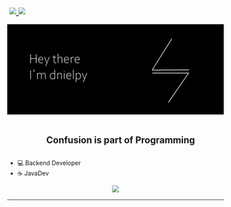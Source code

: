<h2> &#8203 &#8203
	<a href="https://t.me/dnielpy">
		<img width="20px" src="https://simpleicons.now.sh/telegram/4c5861" />
	</a>
	<a href="https://twitter.com/_sheyls](https://www.linkedin.com/in/daniel-quesada-6a24822aa">
		<img width="20px" src="https://simpleicons.now.sh/linkedin/4c5861" />
	</a>
</h3>
<!--horizontal divider(gradiant)-->

<!--- snake -->
<div align="center">
  <img  src="a.jpg" alt="snake" />
</div>


<!--h2 without bottom border-->
<div id="user-content-toc">
  <ul align="center">
    <summary><h2 style="display: inline-block">Confusion is part of Programming</h2></summary>
  </ul>
</div>


<!--Intro start-->
- 💻 Backend Developer
- ☕️ JavaDev 

<!--tech stack icons-->
<p align="center">
  <a href="https://skillicons.dev">
    <img src="https://skillicons.dev/icons?i=java,cs,css,postgres,html,linux,py,&perline=14" />
  </a>
</p>
<!--Intro end-->

----------------------------------------------------------------------
